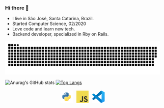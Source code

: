 ### Hi there 👋

* I live in São José, Santa Catarina, Brazil.
* Started Computer Science, 02/2020
* Love code and learn new tech.
* Backend developer, specialized in Rby on Rails.

![Snake animation](https://github.com/mishmanners/mishmanners/blob/output/github-contribution-grid-snake.svg)

![Anurag's GitHub stats](https://github-readme-stats.vercel.app/api?username=brenobrum&show_icons=true&theme=merko) 
[![Top Langs](https://github-readme-stats.vercel.app/api/top-langs/?username=anuraghazra&layout=compact)](https://github.com/anuraghazra/github-readme-stats)


<p align="center">
<img src="https://raw.githubusercontent.com/github/explore/80688e429a7d4ef2fca1e82350fe8e3517d3494d/topics/python/python.png" alt="Python" height="40" style="vertical- 
align:top; margin:4px">
<img src="https://raw.githubusercontent.com/github/explore/80688e429a7d4ef2fca1e82350fe8e3517d3494d/topics/javascript/javascript.png" alt="Javascript" height="40" style="vertical-align:top; margin:4px">
<img src="https://raw.githubusercontent.com/github/explore/80688e429a7d4ef2fca1e82350fe8e3517d3494d/topics/visual-studio-code/visual-studio-code.png" alt="VS Code" height="40" style="vertical-align:top; margin:4px"> 
</p>
